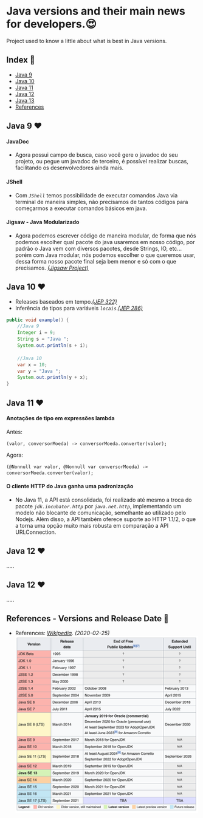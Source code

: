 # Java versions and their main news for developers.:heart_eyes:

Project used to know a little about what is best in Java versions.

## Index :pushpin:

- [Java 9](#java9)
- [Java 10](#java10)
- [Java 11](#java11)
- [Java 12](#java12)
- [Java 13](#java13)
- [References](#references)

## Java 9 <a name="java9"></a>:heart:

#### JavaDoc

- Agora possui campo de busca, caso você gere o javadoc do seu projeto, ou pegue um javadoc de terceiro, é possível realizar buscas, facilitando os desenvolvedores ainda mais.

#### JShell

- Com _`JShell`_ temos possibilidade de executar comandos Java via terminal de maneira simples, não precisamos de tantos códigos para começarmos a executar comandos básicos em java.

#### Jigsaw - Java Modularizado

- Agora podemos escrever código de maneira modular, de forma que nós podemos escolher qual pacote do java usaremos em nosso código, por padrão o Java vem com diversos pacotes, desde Strings, IO, etc... porém com Java modular, nós podemos escolher o que queremos usar, dessa forma nosso pacote final seja bem menor e só com o que precisamos. _[(Jigsaw Project)](https://openjdk.java.net/projects/jigsaw/)_

## Java 10 <a name="java10"></a>:heart:

- Releases baseados em tempo._[(JEP 322)](http://openjdk.java.net/jeps/322)_
- Inferência de tipos para variáveis _`locais`_._[(JEP 286)](http://openjdk.java.net/jeps/286)_

```java
public void example() {
    //Java 9
    Integer i = 9;
    String s = "Java ";
    System.out.println(s + i);

    //Java 10
    var x = 10;
    var y = "Java ";
    System.out.println(y + x);
}
```

## Java 11 <a name="java11"></a>:heart:

#### Anotações de tipo em expressões lambda

Antes:
```
(valor, conversorMoeda) -> conversorMoeda.converter(valor);
```

Agora:
```
(@Nonnull var valor, @Nonnull var conversorMoeda) -> conversorMoeda.converter(valor);
```

#### O cliente HTTP do Java ganha uma padronização

- No Java 11, a API está consolidada, foi realizado até mesmo a troca do pacote _`jdk.incubator.http`_ por _`java.net.http`_, implementando um modelo não blocante de comunicação, semelhante ao utilizado pelo Nodejs. Além disso, a API também oferece suporte ao HTTP 1.1/2, o que a torna uma opção muito mais robusta em comparação a API URLConnection.

## Java 12 <a name="java12"></a>:heart:

.....

## Java 12 <a name="java12"></a>:heart:

.....

## References - Versions and Release Date <a name="references"></a> :link:

- References: _[Wikipedia](https://en.wikipedia.org/wiki/Java_version_history). (2020-02-25)_ 
![Java Version](img/java-version.png)
